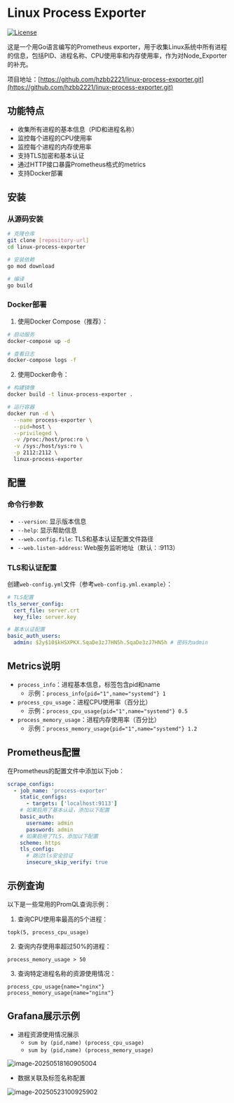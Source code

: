 # Linux Process Exporter

[![License](https://img.shields.io/badge/License-Apache%202.0-blue.svg)](https://opensource.org/licenses/Apache-2.0)

这是一个用Go语言编写的Prometheus exporter，用于收集Linux系统中所有进程的信息，包括PID、进程名称、CPU使用率和内存使用率，作为对Node_Exporter的补充。

项目地址：[https://github.com/hzbb2221/linux-process-exporter.git](https://github.com/hzbb2221/linux-process-exporter.git)

## 功能特点

- 收集所有进程的基本信息（PID和进程名称）
- 监控每个进程的CPU使用率
- 监控每个进程的内存使用率
- 支持TLS加密和基本认证
- 通过HTTP接口暴露Prometheus格式的metrics
- 支持Docker部署

## 安装

### 从源码安装

```bash
# 克隆仓库
git clone [repository-url]
cd linux-process-exporter

# 安装依赖
go mod download

# 编译
go build
```

### Docker部署

1. 使用Docker Compose（推荐）：
```bash
# 启动服务
docker-compose up -d

# 查看日志
docker-compose logs -f
```

2. 使用Docker命令：
```bash
# 构建镜像
docker build -t linux-process-exporter .

# 运行容器
docker run -d \
  --name process-exporter \
  --pid=host \
  --privileged \
  -v /proc:/host/proc:ro \
  -v /sys:/host/sys:ro \
  -p 2112:2112 \
  linux-process-exporter
```

## 配置

### 命令行参数

- `--version`: 显示版本信息
- `--help`: 显示帮助信息
- `--web.config.file`: TLS和基本认证配置文件路径
- `--web.listen-address`: Web服务监听地址（默认：:9113）

### TLS和认证配置

创建`web-config.yml`文件（参考`web-config.yml.example`）：

```yaml
# TLS配置
tls_server_config:
  cert_file: server.crt
  key_file: server.key

# 基本认证配置
basic_auth_users:
  admin: $2y$10$kHSXPKX.SqaDe3zJ7HN5h.SqaDe3zJ7HN5h # 密码为admin
```

## Metrics说明

- `process_info`：进程基本信息，标签包含pid和name
  - 示例：`process_info{pid="1",name="systemd"} 1`
- `process_cpu_usage`：进程CPU使用率（百分比）
  - 示例：`process_cpu_usage{pid="1",name="systemd"} 0.5`
- `process_memory_usage`：进程内存使用率（百分比）
  - 示例：`process_memory_usage{pid="1",name="systemd"} 1.2`

## Prometheus配置

在Prometheus的配置文件中添加以下job：

```yaml
scrape_configs:
  - job_name: 'process-exporter'
    static_configs:
      - targets: ['localhost:9113']
    # 如果启用了基本认证，添加以下配置
    basic_auth:
      username: admin
      password: admin
    # 如果启用了TLS，添加以下配置
    scheme: https
    tls_config:
      # 跳过tls安全验证
      insecure_skip_verify: true
```

## 示例查询

以下是一些常用的PromQL查询示例：

1. 查询CPU使用率最高的5个进程：
```
topk(5, process_cpu_usage)
```

2. 查询内存使用率超过50%的进程：
```
process_memory_usage > 50
```

3. 查询特定进程名称的资源使用情况：
```
process_cpu_usage{name="nginx"}
process_memory_usage{name="nginx"}
```



## Grafana展示示例

* 进程资源使用情况展示
  * `sum by (pid,name) (process_cpu_usage)`
  * `sum by (pid,name) (process_memory_usage)`

![image-20250518160905004](https://lsky-img.hzbb.top/EAFluSPqdFTVhvgii4ENaXGjGntQVKdn/2025/05/20/682c1fb16b80d.png)

* 数据关联及标签名称配置

![image-20250523100925902](https://lsky-img.hzbb.top/EAFluSPqdFTVhvgii4ENaXGjGntQVKdn/2025/05/23/682fd8ecdef2c.png)
